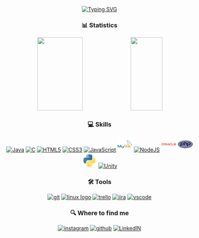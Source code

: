 <div align="center">

  [![Typing SVG](https://readme-typing-svg.herokuapp.com?font=Fira+Code&pause=1000&color=FFFFFF&center=true&width=450&lines=Hi+%F0%9F%91%8B%2C+my+name+is+Tiago+Leite!;I'm+a+Software+Engeneering+student.+%F0%9F%91%A8%E2%80%8D%F0%9F%8E%93;Be+welcome!+%F0%9F%98%83)](https://git.io/typing-svg)

  ### 📊 Statistics
   <img width="49%" height="195px" src="https://github-readme-stats.vercel.app/api?username=TiagoLeite10&count_private=true&show_icons=true&theme=transparent&hide_border=true">
   <img width="41%" height="195px" src="https://github-readme-stats.vercel.app/api/top-langs/?username=TiagoLeite10&layout=compact&theme=transparent&hide_border=true" />

  ### 💻 Skills
  [<img src='https://cdn.jsdelivr.net/gh/devicons/devicon/icons/java/java-original.svg' alt='Java' height='40'>](https://www.java.com)
  [<img src='https://cdn.jsdelivr.net/gh/devicons/devicon/icons/c/c-original.svg' alt='C' height='40'>](https://www.cprogramming.com/)
  [<img src='https://cdn.jsdelivr.net/gh/devicons/devicon/icons/html5/html5-original.svg' alt='HTML5' height='40'>](https://www.w3.org/html/)
  [<img src='https://cdn.jsdelivr.net/gh/devicons/devicon/icons/css3/css3-original.svg' alt='CSS3' height='40'>](https://www.w3schools.com/css/)
  [<img src='https://cdn.jsdelivr.net/gh/devicons/devicon/icons/javascript/javascript-original.svg' alt='JavaScript' height='40'>](https://www.w3schools.com/js/)
  [<img src="https://raw.githubusercontent.com/devicons/devicon/master/icons/mysql/mysql-original-wordmark.svg" alt="MySQL" width="40" height="40"/>](https://www.mysql.com/)
  [<img src='https://cdn.jsdelivr.net/gh/devicons/devicon/icons/nodejs/nodejs-original.svg' alt='NodeJS' height='40'>](https://nodejs.org/en/)
  [<img src="https://raw.githubusercontent.com/devicons/devicon/master/icons/oracle/oracle-original.svg" alt="Oracle" width="40" height="40"/>](https://www.oracle.com/)
  [<img src="https://raw.githubusercontent.com/devicons/devicon/master/icons/php/php-original.svg" alt="php" width="40" height="40"/>](https://www.php.net)
  [<img src="https://raw.githubusercontent.com/devicons/devicon/master/icons/python/python-original.svg" alt="Python" width="40" height="40"/>](https://www.python.org)
  [<img src="https://cdn.jsdelivr.net/gh/devicons/devicon/icons/unity/unity-original.svg" alt="Unity" width="40" height="40"/>](https://unity.com/)
  
  ### 🛠️ Tools
  [<img src="https://www.vectorlogo.zone/logos/git-scm/git-scm-icon.svg" alt="git" width="40" height="40"/>](https://git-scm.com/)
  [<img src='https://cdn.jsdelivr.net/gh/devicons/devicon/icons/linux/linux-original.svg' height='30' width='42' alt='linux logo'>](https://ubuntu.com/)
  [<img src='https://cdn.jsdelivr.net/gh/devicons/devicon/icons/trello/trello-plain.svg' alt='trello' height='40'>](https://trello.com/)
  [<img src='https://cdn.jsdelivr.net/gh/devicons/devicon/icons/jira/jira-original-wordmark.svg' alt='jira' height='40'>](https://www.atlassian.com/software/jira)
  [<img src='https://cdn.jsdelivr.net/gh/devicons/devicon/icons/vscode/vscode-original.svg' alt='vscode' height='40'>](https://code.visualstudio.com/)

  ### 🔍 Where to find me
  [<img src='https://raw.githubusercontent.com/gauravghongde/social-icons/master/SVG/Color/Instagram.svg' alt='instagram' height='40'>](https://www.instagram.com/ti_major/)
  [<img src='https://raw.githubusercontent.com/gauravghongde/social-icons/master/SVG/Color/Github.svg' alt='github' height='40'>](https://github.com/TiagoLeite10)
  [<img src='https://raw.githubusercontent.com/gauravghongde/social-icons/master/SVG/Color/LinkedIN.svg' alt='LinkedIN' height='40'>](https://www.linkedin.com/in/tiago-leite-330131274/)

</div>
